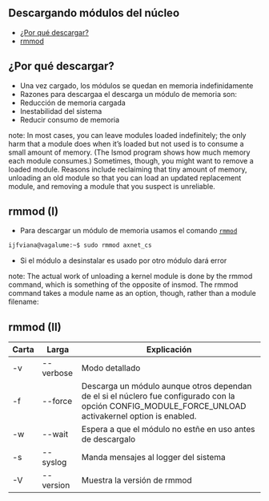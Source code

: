 ## Descargando módulos del núcleo

* [¿Por qué descargar?](#/6/1)
* [rmmod](#/6/2)



## ¿Por qué descargar?

* Una vez cargado, los módulos se quedan en memoria indefinidamente
* Razones para descargaa el descarga un módulo de memoria son:
 * Reducción de memoria cargada
 * Inestabilidad del sistema
 * Reducir consumo de memoria

note:
In most cases, you can leave modules loaded indefinitely; the only harm that a module does when it’s loaded but
not used is to consume a small amount of memory. (The lsmod program shows how much memory each module
consumes.) Sometimes, though, you might want to remove a loaded module. Reasons include reclaiming that tiny
amount of memory, unloading an old module so that you can load an updated replacement module, and removing
a module that you suspect is unreliable.



## rmmod (I)

* Para descargar un módulo de memoria usamos el comando [`rmmod`](http://linux.die.net/man/8/rmmod)

```bash
ijfviana@vagalume:~$ sudo rmmod axnet_cs
```
* Si el módulo a desinstalar es usado por otro módulo dará error

note:
The actual work of unloading a kernel module is done by the rmmod command, which is something of the
opposite of insmod. The rmmod command takes a module name as an option, though, rather than a module
filename:



## rmmod (II)

| Carta | Larga     | Explicación |
|-------|-----------|-------------|
| -v    | --verbose | Modo detallado
| -f    | --force   | Descarga un módulo aunque otros dependan de el si el núclero fue configurado con la opción CONFIG_MODULE_FORCE_UNLOAD activakernel option is enabled.
| -w    | --wait    | Espera a que el módulo no estñe en uso antes de descargalo |
| -s    | --syslog  | Manda mensajes al logger del sistema
| -V    | --version | Muestra la versión de rmmod

